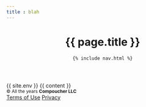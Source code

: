 ```yaml
---
title : blah
---
```

<!DOCTYPE html>
<html lang="en">
<head>
  <title>{{ page.title }}</title>
<meta name="description" content="Compoucher, Zach McArtor digital products">
  <meta charset="utf-8">
<meta http-equiv="X-UA-Compatible" content="IE=Edge">
<meta name="author" content="@zmcartor">
<meta name="viewport" content="width=device-width, initial-scale=1">
<link rel="stylesheet" href="https://unpkg.com/tachyons/css/tachyons.min.css">
</head>
<body class="w-100 sans-serif bg-white">
  <header class="cf ph3 ph5-ns pv3 w-50-ns pr4-ns">
    <h1 class="mt2 lh-title fw9 f2">{{ page.title }}</h1>
  
    {% include nav.html %}

  </header>
  {{ site.env }}
 {{ content }}
 <footer class="pv4 ph3 ph5-m ph6-l mid-gray cb">
  <small class="f6 db tc">© All the years <b class="ttu">Compoucher LLC</b></small>
  <div class="tc mt3">
    <a href="/terms.html"   title="Terms" class="f6 dib ph2 link mid-gray dim">Terms of Use</a>
    <a href="/privacy.html"  title="Privacy" class="f6 dib ph2 link mid-gray dim">Privacy</a>
  </div>
</footer>
</body>
</html>
